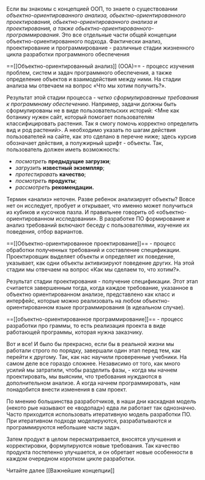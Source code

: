 

Если вы знакомы с концепцией ООП, то знаете о существовании *объектно-ориентированного анализа, обьектно-ориентированного проектирования, обьектно-ориентированного анализа и проектирования, а также обьектно­-ориентированного- программирования*. Это все отдельные части общей концепции объектно-ориентированного подхода. Фактически анализ, проектирование и программирование - различные стадии жизненного цикла разработки про­граммного обеспечения


==[[Объектно-ориентированный анализ]] (ООА)== - процесс изучения проблем, систем и задач программного обеспечения, а также определение объектов и взаимодействия между ними. На стадии анализа мы отвечаем на вопрос «Что
мы хотим получить?».

Результат этой стадии процесса - *четко сформулированные требования к про­граммному обеспечению*. Например, задачи должны быть сформулированы не в виде пользовательских историй: <Мне как ботанику нужен сайт, который помогает пользователям классифицировать растения. Так я смогу помочь корректно определить вид и род растений>. А необходимо указать по шагам действия пользователей на сайте, как это сделано в перечне ниже; здесь курсив обозначает действия, а полужирный шрифт - объекты. Так, пользователь дол­жен иметь возможность:
-  *посмотреть* **предыдущие загрузки**;
-  *загрузить* **известный экземпляр**;
-  *протестировать* **качество**;
-  *посмотреть* **продукты**;
-  *рассмотреть* **рекомендации.**

Термин «анализ» неточен. Разве ребенок анализирует объекты? Вовсе нет он исследует, пробует и открывает, что именно может получиться из кубиков и кусочков пазла. И правильнее говорить об «объектно-ориентированном ис­следовании». В разработке ПО формирование и анализ требований включают беседу с пользователями, изучение их поведения, отбор вариантов.


==[[Объектно-ориентированное проектирование]]== - процесс обработки полученных требований и составление спецификации. Проектировщик выделяет объекты и определяет их поведение, указывает, как одни объекты активизируют поведение других. На этой стадии мы отвечаем на вопрос «Как мы сделаем то, что хотим?».

Результат стадии проектирования - получение спецификации. Этот этап считается завершенным тогда, когда каждое требование, указанное в объектно­ ориентированном анализе, представлено как класс и интерфейс, которые можно реализовать на любом объектно-ориентированном языке программирования (в идеальном случае).


==[[объектно-ориентированное программирование]]== - процесс разработки про­
граммы, то есть реализация проекта в виде работающей программы, которая
нужна заказчику.

Вот и все! И было бы прекрасно, если бы в реальной жизни мы работали строго по порядку, завершали один этап перед тем, как перейти к другому. Так, как нас научили проверенные учебники. На самом деле все гораздо сложнее. Независимо от того, как много усилий мы затратили, чтобы разделить фазы, - когда мы на­чнем проектировать, мы выясним, что требования нуждаются в дополнительном анализе. А когда начнем программировать, нам понадобится внести изменения в сам проект.

По мнению большинства разработчиков, в наши дни каскадная модель (некото­ рые называют ее «водопад») едва ли работает так однозначно. Часто приходится использовать итеративную модель разработки ПО. При итеративном подходе
моделируются, разрабатываются и программируются небольшие части задач.

Затем продукт в целом пересматривается, вносятся улучшения и корректи­ровки, формулируются новые требования. Так качество продукта постепенно улучшается, и он обретает новые особенности в каждом очередном коротком цикле разработки.

Читайте далее [[Важнейшие концепции]]